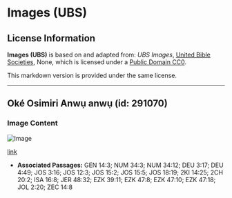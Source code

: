 # Images (UBS)

## License Information

**Images (UBS)** is based on and adapted from: _UBS Images_, [United Bible Societies](https://unitedbiblesocieties.org/), None, which is licensed under a [Public Domain CC0](https://creativecommons.org/public-domain/cc0/).

This markdown version is provided under the same license.



--------------------------------

## Oké Osimiri Anwụ anwụ (id: 291070)

### Image Content

![Image](https://cdn.aquifer.bible/aquifer-content/resources/Media/WEB-0179_dead_sea.jpg)

[link](https://cdn.aquifer.bible/aquifer-content/resources/Media/WEB-0179_dead_sea.jpg)

* **Associated Passages:** GEN 14:3; NUM 34:3; NUM 34:12; DEU 3:17; DEU 4:49; JOS 3:16; JOS 12:3; JOS 15:2; JOS 15:5; JOS 18:19; 2KI 14:25; 2CH 20:2; ISA 16:8; JER 48:32; EZK 39:11; EZK 47:8; EZK 47:10; EZK 47:18; JOL 2:20; ZEC 14:8


